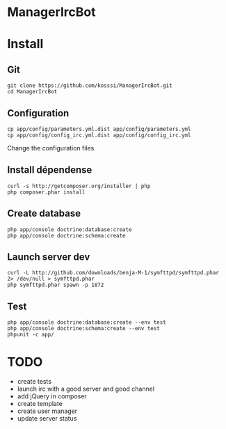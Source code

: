 ManagerIrcBot
=============

# Install

## Git

    git clone https://github.com/kosssi/ManagerIrcBot.git
    cd ManagerIrcBot

## Configuration

    cp app/config/parameters.yml.dist app/config/parameters.yml
    cp app/config/config_irc.yml.dist app/config/config_irc.yml

Change the configuration files

## Install dépendense

    curl -s http://getcomposer.org/installer | php
    php composer.phar install

## Create database

    php app/console doctrine:database:create
    php app/console doctrine:schema:create

## Launch server dev

    curl -L http://github.com/downloads/benja-M-1/symfttpd/symfttpd.phar 2> /dev/null > symfttpd.phar
    php symfttpd.phar spawn -p 1872

## Test

    php app/console doctrine:database:create --env test
    php app/console doctrine:schema:create --env test
    phpunit -c app/


# TODO

* create tests
* launch irc with a good server and good channel
* add jQuery in composer
* create template
* create user manager
* update server status